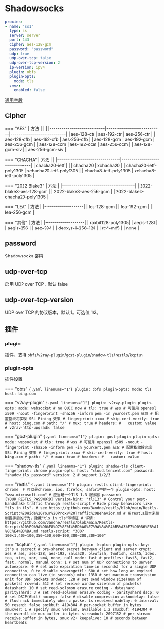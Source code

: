 # Shadowsocks

```{.yaml linenums="1"}
proxies:
- name: "ss1"
  type: ss
  server: server
  port: 443
  cipher: aes-128-gcm
  password: "password"
  udp: true
  udp-over-tcp: false
  udp-over-tcp-version: 2
  ip-version: ipv4
  plugin: obfs
  plugin-opts:
    mode: tls
  smux:
    enabled: false
```

[通用字段](./index.md)

## Cipher

=== "AES"
    |          方法               |                            |                            |
    |----------------------------|----------------------------|----------------------------|
    | aes-128-ctr                | aes-192-ctr                | aes-256-ctr                |
    | aes-128-cfb                | aes-192-cfb                | aes-256-cfb                |
    | aes-128-gcm                | aes-192-gcm                | aes-256-gcm                |
    | aes-128-ccm                | aes-192-ccm                | aes-256-ccm                |
    | aes-128-gcm-siv            |                            | aes-256-gcm-siv            |

=== "CHACHA"
    | 方法                           |                                |
    |--------------------------------|--------------------------------|
    | chacha20-ietf                  |                                |
    | chacha20                       | xchacha20                      |
    | chacha20-ietf-poly1305         | xchacha20-ietf-poly1305        |
    | chacha8-ietf-poly1305          | xchacha8-ietf-poly1305         |

=== "2022 Blake3"
    | 方法                                |
    |-------------------------------------|
    | 2022-blake3-aes-128-gcm             |
    | 2022-blake3-aes-256-gcm             |
    | 2022-blake3-chacha20-poly1305       |

=== "LEA"
    | 方法               |
    |--------------------|
    | lea-128-gcm        |
    | lea-192-gcm        |
    | lea-256-gcm        |

=== "其他"
    | 方法               |
    |--------------------|
    | rabbit128-poly1305|
    | aegis-128l         |
    | aegis-256          |
    | aez-384            |
    | deoxys-ii-256-128  |
    | rc4-md5            |
    | none               |

## password

Shadowsocks 密码

## udp-over-tcp

启用 UDP over TCP，默认 false

## udp-over-tcp-version

UDP over TCP 的协议版本，默认 1。可选值 1/2。

## 插件

### plugin

插件，支持 `obfs`/`v2ray-plugin`/`gost-plugin`/`shadow-tls`/`restls`/`kcptun`

### plugin-opts

插件设置

=== "obfs"
    ```{.yaml linenums="1"}
    plugin: obfs
    plugin-opts:
      mode: tls
      host: bing.com
    ```

=== "v2ray-plugin"
    ```{.yaml linenums="1"}
      plugin: v2ray-plugin
      plugin-opts:
        mode: websocket # no QUIC now
          # tls: true # wss
          # 可使用 openssl x509 -noout -fingerprint -sha256 -inform pem -in yourcert.pem 获取
          # 配置指纹将实现 SSL Pining 效果
          # fingerprint: xxxx
          # skip-cert-verify: true
          # host: bing.com
          # path: "/"
          # mux: true
          # headers:
          #   custom: value
          # v2ray-http-upgrade: false
    ```

=== "gost-plugin"
    ```{.yaml linenums="1"}
      plugin: gost-plugin
      plugin-opts:
        mode: websocket
          # tls: true # wss
          # 可使用 openssl x509 -noout -fingerprint -sha256 -inform pem -in yourcert.pem 获取
          # 配置指纹将实现 SSL Pining 效果
          # fingerprint: xxxx
          # skip-cert-verify: true
          # host: bing.com
          # path: "/"
          # mux: true
          # headers:
          #   custom: value
    ```

=== "shadow-tls"
    ```{.yaml linenums="1"}
      plugin: shadow-tls
      client-fingerprint: chrome
      plugin-opts:
        host: "cloud.tencent.com"
        password: "shadow_tls_password"
        version: 2 # support 1/2/3
    ```

=== "restls"
    ```{.yaml linenums="1"}
      plugin: restls
      client-fingerprint: chrome  # 可以是chrome, ios, firefox, safari中的一个
      plugin-opts:
        host: "www.microsoft.com" # 应当是一个TLS 1.3 服务器
        password: [YOUR_RESTLS_PASSWORD]
        version-hint: "tls13"
        # Control your post-handshake traffic through restls-script
        # Hide proxy behaviors like "tls in tls".
        # see https://github.com/3andne/restls/blob/main/Restls-Script:%20Hide%20Your%20Proxy%20Traffic%20Behavior.md
        # 用restls剧本来控制握手后的行为，隐藏"tls in tls"等特征
        # 详情：https://github.com/3andne/restls/blob/main/Restls-Script:%20%E9%9A%90%E8%97%8F%E4%BD%A0%E7%9A%84%E4%BB%A3%E7%90%86%E8%A1%8C%E4%B8%BA.md
        restls-script: "300?100<1,400~100,350~100,600~100,300~200,300~100"
    ```

=== "kcptun"
    ```{.yaml linenums="1"}
      plugin: kcptun
      plugin-opts:
        key: it's a secrect # pre-shared secret between client and server
        crypt: aes # aes, aes-128, aes-192, salsa20, blowfish, twofish, cast5, 3des, tea, xtea, xor, sm4, none, null
        mode: fast # profiles: fast3, fast2, fast, normal, manual
        conn: 1 # set num of UDP connections to server
        autoexpire: 0 # set auto expiration time(in seconds) for a single UDP connection, 0 to disable
        scavengettl: 600 # set how long an expired connection can live (in seconds)
        mtu: 1350 # set maximum transmission unit for UDP packets
        sndwnd: 128 # set send window size(num of packets)
        rcvwnd: 512 # set receive window size(num of packets)
        datashard: 10 # set reed-solomon erasure coding - datashard
        parityshard: 3 # set reed-solomon erasure coding - parityshard
        dscp: 0 # set DSCP(6bit)
        nocomp: false # disable compression
        acknodelay: false # flush ack immediately when a packet is received
        nodelay: 0
        interval: 50
        resend: false
        sockbuf: 4194304 # per-socket buffer in bytes
        smuxver: 1 # specify smux version, available 1,2
        smuxbuf: 4194304 # the overall de-mux buffer in bytes
        streambuf: 2097152 # per stream receive buffer in bytes, smux v2+
        keepalive: 10 # seconds between heartbeats
    ```
